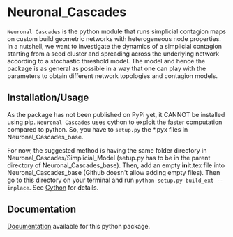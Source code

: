 # Neuronal_Cascades

``Neuronal Cascades`` is the python module that runs simplicial contagion maps on custom build geometric networks with heterogeneous node properties. In a nutshell, we want to investigate the dynamics of a simplicial contagion starting from a seed cluster and spreading across the underlying network according to a stochastic threshold model. The model and hence the package is as general as possible in a way that one can play with the parameters to obtain different network topologies and contagion models.

## Installation/Usage

As the package has not been published on PyPi yet, it CANNOT be installed using pip. ``Neuronal Cascades`` uses cython to exploit the faster computation compared to python. So, you have to ``setup.py`` the *.pyx files in Neuronal_Cascades_base.

For now, the suggested method is having the same folder directory in Neuronal_Cascades/Simplicial_Model (setup.py has to be in the parent directory of Neuronal_Cascades_base). Then, add an empty __init__.tex file into Neuronal_Cascades_base (Github doesn't allow adding empty files). Then go to this directory on your terminal and run ``python setup.py build_ext --inplace``. See [Cython](https://cython.readthedocs.io/en/latest/src/userguide/source_files_and_compilation.html)
for details.

## Documentation

[Documentation](https://neuronal-cascades.readthedocs.io/en/latest/index.html) available for this python package.
